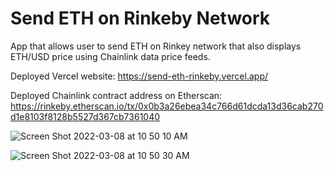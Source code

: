 # Send ETH on Rinkeby Network

App that allows user to send ETH on Rinkey network that also displays ETH/USD price using Chainlink data price feeds.

Deployed Vercel website: https://send-eth-rinkeby.vercel.app/

Deployed Chainlink contract address on Etherscan: https://rinkeby.etherscan.io/tx/0x0b3a26ebea34c766d61dcda13d36cab270d1e8103f8128b5527d367cb7361040


![Screen Shot 2022-03-08 at 10 50 10 AM](https://user-images.githubusercontent.com/97472796/157305254-84743f93-ca2d-4721-8b77-855d527cc6c8.png)

![Screen Shot 2022-03-08 at 10 50 30 AM](https://user-images.githubusercontent.com/97472796/157305299-0eaa3d55-e1c9-49ec-b089-07690f0cf6e1.png)
